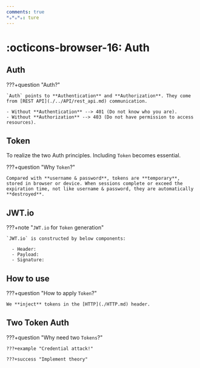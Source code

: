 ```yaml
---
comments: true
ᴴₒᴴₒᴴₒ: ture
---
```


# **:octicons-browser-16: Auth**

## **Auth**

???+question "Auth?"

    `Auth` points to **Authentication** and **Authorization**. They come from [REST API](./../API/rest_api.md) communication. 

    - Without **Authentication** --> 401 (Do not know who you are).
    - Without **Authorization** --> 403 (Do not have permission to access resources).

## **Token**

To realize the two Auth principles. Including `Token` becomes essential.

???+question "Why `Token`?"

    Compared with **username & password**, tokens are **temporary**, stored in browser or device. When sessions complete or exceed the expiration time, not like username & password, they are automatically **destroyed**.

## **JWT.io**

???+note "`JWT.io` for `Token` generation"

    `JWT.io` is constructed by below components:

      - Header:
      - Payload:
      - Signature:

## **How to use**

???+question "How to apply `Token`?"

    We **inject** tokens in the [HTTP](./HTTP.md) header.

## **Two Token Auth**

???+question "Why need two `Tokens`?"

    ???+example "Credential attack!"

    ???+success "Implement theory"
